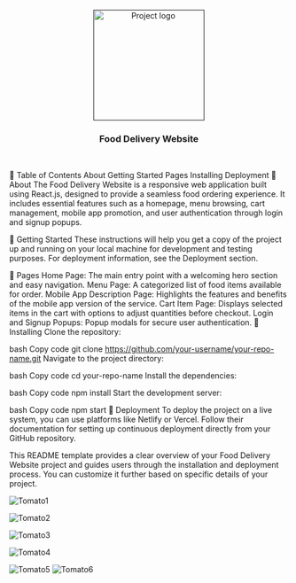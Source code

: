 <p align="center">
  <a href="" rel="noopener">
 <img width=200px height=200px src="https://i.imgur.com/6wj0hh6.jpg" alt="Project logo"></a>
</p>
<h3 align="center">Food Delivery Website</h3>
<div align="center">





</div>
<p align="center">
    <br> 
</p>
📝 Table of Contents
About
Getting Started
Pages
Installing
Deployment
🧐 About <a name = "about"></a>
The Food Delivery Website is a responsive web application built using React.js, designed to provide a seamless food ordering experience. It includes essential features such as a homepage, menu browsing, cart management, mobile app promotion, and user authentication through login and signup popups.

🏁 Getting Started <a name = "getting_started"></a>
These instructions will help you get a copy of the project up and running on your local machine for development and testing purposes. For deployment information, see the Deployment section.

📄 Pages <a name = "pages"></a>
Home Page: The main entry point with a welcoming hero section and easy navigation.
Menu Page: A categorized list of food items available for order.
Mobile App Description Page: Highlights the features and benefits of the mobile app version of the service.
Cart Item Page: Displays selected items in the cart with options to adjust quantities before checkout.
Login and Signup Popups: Popup modals for secure user authentication.
🔧 Installing <a name = "installing"></a>
Clone the repository:

bash
Copy code
git clone https://github.com/your-username/your-repo-name.git
Navigate to the project directory:

bash
Copy code
cd your-repo-name
Install the dependencies:

bash
Copy code
npm install
Start the development server:

bash
Copy code
npm start
🚀 Deployment <a name = "deployment"></a>
To deploy the project on a live system, you can use platforms like Netlify or Vercel. Follow their documentation for setting up continuous deployment directly from your GitHub repository.

This README template provides a clear overview of your Food Delivery Website project and guides users through the installation and deployment process. You can customize it further based on specific details of your project.






![Tomato1](https://github.com/user-attachments/assets/c9b159e4-5017-43a1-b31f-5a2a0c326192)

![Tomato2](https://github.com/user-attachments/assets/baf4ca73-2216-4a6d-864a-03d2f3424095)

![Tomato3](https://github.com/user-attachments/assets/310d94fc-d9d6-453e-b7ae-dc15595d0bac)

![Tomato4](https://github.com/user-attachments/assets/d1f6807f-c6e5-446e-aef7-9bd8b65cc444)

![Tomato5](https://github.com/user-attachments/assets/077d3d72-634d-485f-973a-83e625e49034)
![Tomato6](https://github.com/user-attachments/assets/ebe7338f-f915-44e8-93cb-34d3891d19d4)

